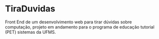 # TiraDuvidas
Front End de um desenvolvimento web para tirar dúvidas sobre computação, projeto em andamento para o programa de educação tutorial (PET) sistemas da UFMS.
